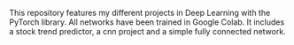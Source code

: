 This repository features my different projects in Deep Learning with the PyTorch library. All networks have been trained in Google Colab. It includes a stock trend predictor, a cnn project and a simple fully connected network. 

